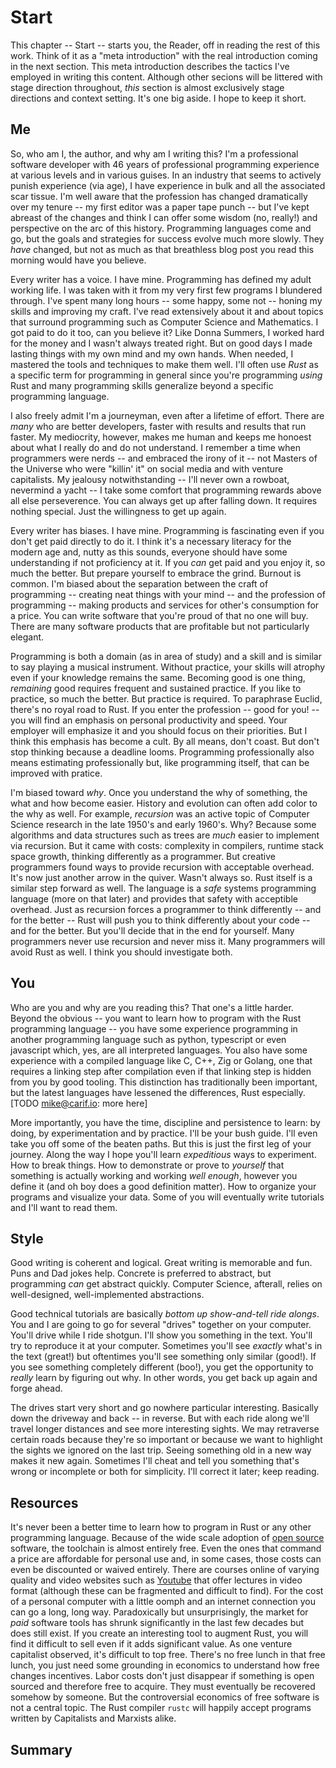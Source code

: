 # Start

This chapter -- Start -- starts you, the Reader, off in reading the rest of this work. Think of it as a "meta introduction" with the real introduction coming in the next section.
This meta introduction describes the tactics I've employed in writing this content. Although other secions will be littered with stage direction throughout, _this_ section is almost exclusively stage directions and context setting.
It's one big aside. I hope to keep it short.


## Me

So, who am I, the author, and why am I writing this? I'm a professional software developer with 46 years of professional programming experience at various levels and in various guises. In an industry that seems to actively punish experience (via age),
I have experience in bulk and all the associated scar tissue. I'm well aware that the profession has changed dramatically over my tenure -- my first editor was a paper tape punch -- but I've kept abreast of the changes and think I can offer some wisdom 
(no, really!) and perspective on the arc of this history. Programming languages come and go, but the goals and strategies for success evolve much more slowly. They _have_ changed, but not as much as that breathless blog post you read this morning would have you
believe.

Every writer has a voice. I have mine. Programming has defined my adult working life. I was taken with it from my very first few programs I blundered through. I've spent many long hours -- some happy, some not -- honing my skills and improving my craft.
I've read extensively about it and about topics that surround programming such as Computer Science and Mathematics. I got paid to do it too, can you believe it? Like Donna Summers, I worked hard for the money and I wasn't always treated right. 
But on good days I made lasting things with my own mind and my own hands. When needed, I mastered the tools and techniques to make them well. I'll often use _Rust_ as a specific term for programming in general since you're programming _using_ Rust
and many programming skills generalize beyond a specific programming language.

I also freely admit I'm a journeyman, even after a lifetime of effort. There are _many_ who are better developers, faster with results and results that run faster. My mediocrity, however, makes me human and keeps me honoest about what I really do and do not
understand. I remember a time when programmers were nerds -- and embraced the irony of it -- not 
Masters of the Universe who were "killin' it" on social media and with venture capitalists. My jealousy notwithstanding -- I'll never own a rowboat, nevermind a yacht -- I take some comfort that 
programming rewards above all else perseverence. You can always get up after falling down. It requires nothing special. Just the willingness to get up again.

Every writer has biases. I have mine. Programming is fascinating even if you don't get paid directly to do it. I think it's a necessary literacy for the modern age and, nutty as this sounds, everyone should have some understanding if not proficiency at it.
If you _can_ get paid and you enjoy it, so much the better. But prepare yourself to embrace the grind. Burnout is common. I'm biased about the separation between the craft of programming -- creating neat things with your mind -- and the profession
of programming -- making products and services for other's consumption for a price. You can write software that you're proud of that no one will buy. There are many software products that are profitable but not particularly elegant.

Programming is both a domain (as in area of study) and a skill and is similar to say playing a musical instrument. Without practice, your skills will atrophy even if your knowledge remains the same. Becoming good is one thing, _remaining_ good requires frequent
and sustained practice. If you like to practice, so much the better. But practice is required. To paraphrase Euclid, there's no royal road to Rust. If you enter the profession -- good for you! -- you will find an emphasis on personal productivity and speed.
Your employer will emphasize it and you should focus on their priorities. But I think this emphasis has become a cult. By all means, don't coast. But don't stop thinking because a deadline looms. Programming professionally also means estimating professionally but, 
like programming itself, that can be improved with pratice.

I'm biased toward _why_. Once you understand the why of something, the what and how become easier. History and evolution can often add color to the why as well. For example, _recursion_ was an active topic of Computer Science research in the late 1950's and
early 1960's. Why? Because some algorithms and data structures such as trees are _much_ easier to implement via recursion. But it came with costs: complexity in compilers, runtime stack space growth, thinking differently as a programmer. But creative
programmers found ways to provide recursion with acceptable overhead. It's now just another arrow in the quiver. Wasn't always so. Rust itself is a similar step forward as well. The language is a _safe_ systems programming language (more on that later)
and provides that safety with acceptible overhead. Just as recursion forces a programmer to think differently -- and for the better -- Rust will push you to think differently about your code -- and for the better. But you'll decide that in the end for yourself.
Many programmers never use recursion and never miss it. Many programmers will avoid Rust as well. I think you should investigate both.


## You

Who are you and why are you reading this? That one's a little harder. Beyond the obvious -- you want to learn how to program with the Rust programming language -- you have some experience programming in another programming language such as python, typescript or even javascript which, yes, are all interpreted languages. You also have some experience with a compiled language like C, C++, Zig or Golang, one that requires a linking step after compilation even if that linking step is hidden from you by good tooling. 
This distinction has traditionally been important, but the latest languages have lessened the differences, Rust especially. [TODO mike@carif.io: more here]

More importantly, you have the time, discipline and persistence to learn: by doing, by experimentation and by practice. I'll be your bush guide. I'll even take you off some of the beaten paths. But this is just the first leg of your journey. 
Along the way I hope you'll learn _expeditious_ ways to experiment. How to break things. How to demonstrate or prove to _yourself_ that something is actually working and working _well enough_, however you define it (and oh boy does a good definition matter).
How to organize your programs and visualize your data. Some of you will eventually write tutorials and I'll want to read them.

## Style

Good writing is coherent and logical. Great writing is memorable and fun. Puns and Dad jokes help. Concrete is preferred to abstract, but programming _can_ get abstract quickly. Computer Science, afterall, relies on well-designed, well-implemented abstractions.

Good technical tutorials are basically _bottom up show-and-tell ride alongs_. You and I are going to go for several "drives" together on your computer. 
You'll drive while I ride shotgun. I'll show you something in the text. You'll try to reproduce it at your computer. Sometimes you'll see _exactly_ what's in the text (great!) but oftentimes you'll see something only similar (good!).
If you see something completely different (boo!), you get the opportunity to _really_ learn by figuring out why. In other words, you get back up again and forge ahead.

The drives start very short and go nowhere particular interesting. Basically down the driveway and back -- in reverse. But with each ride along we'll travel longer distances and see more interesting sights. We may retraverse certain roads because they're so
important or because we want to highlight the sights we ignored on the last trip. Seeing something old in a new way makes it new again. Sometimes I'll cheat and tell you something that's wrong or incomplete or both for simplicity. I'll correct it later;
keep reading. 

## Resources

It's never been a better time to learn how to program in Rust or any other programming language. Because of the wide scale adoption of [open source]() software, the toolchain is almost entirely free. 
Even the ones that command a price are affordable for personal use and, in some cases, those costs can even be discounted or waived
entirely. There are courses online of varying quality and video websites such as [Youtube](https://youtube.com/) that offer lectures in video format (although these can be fragmented and difficult to find). 
For the cost of a personal computer with a little oomph and an internet connection you can go a long, long way. Paradoxically but unsurprisingly, the market for _paid_ software tools has shrunk significantly in the last few decades but does still exist. 
If you create an interesting tool to augment Rust,  you will find it difficult to sell even if it adds significant value. As one venture capitalist observed, it's difficult to top free. There's no free lunch in that free lunch, 
you just need some grounding in economics to understand how free changes incentives. Labor costs don't just disappear if something is open sourced and therefore free to acquire. They must eventually be recovered somehow by someone.
But the controversial economics of free software is not a central topic. The Rust compiler `rustc` will happily accept programs written by Capitalists and Marxists alike.  

## Summary
